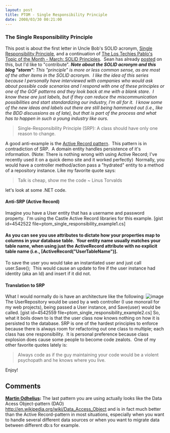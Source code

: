 ```yaml
---
layout: post
title: PTOM - Single Responsibility Principle
date: 2008/03/30 00:21:00
---
```



### The Single Responsibility Principle

This post is about the first letter in Uncle Bob's SOLID acronym, [Single Responsibility Principle](http://www.objectmentor.com/resources/articles/srp.pdf), and a continuation of [The Los Techies Pablo's Topic of the Month - March: SOLID Principles](blogs/chad_myers/archive/2008/03/07/pablo-s-topic-of-the-month-march-solid-principles.aspx).  Sean has already [posted](http://www.lostechies.com/blogs/sean_chambers/archive/2008/03/15/ptom-single-responsibility-principle.aspx) on this, but I'd like to "contribute".  _**Note about the SOLID acronym and this blog "storm"**: This "principle" is more or less common sense, as are most of the other items in the SOLID acronym.  I like the idea of this series because I personally have interviewed with companies who would ask about possible code scenarios and I respond with one of these principles or one of the GOF patterns and they look back at me with a blank stare.  I know these are just labels, but if they can reduce the miscommunication possibilities and start standardizing our industry, I'm all for it.  I know some of the new ideas and labels out there are still being hammered out (i.e., like the BDD discussions as of late), but that is part of the process and what has to happen in such a young industry like ours._

> Single-Responsibility Principle (SRP):  A class should have only one reason to change.

A good anti-example is the [Active Record pattern](http://en.wikipedia.org/wiki/Active_record_pattern).  This pattern is in contradiction of SRP.  A domain entity handles persistence of it's information. (Note: There is nothing wrong with using Active Record; I've recently used it on a quick demo site and it worked perfectly)  Normally, you would have a controller method/action pass a "hydrated" entity to a method of a repository instance.  Like my favorite quote says:

> Talk is cheap, show me the code ~ Linus Torvalds

let's look at some .NET code.

#### **Anti-SRP (Active Record)**

Imagine you have a User entity that has a username and password property.  I'm using the Castle Active Record libraries for this example. [gist id=4542522 file=ptom_single_responsibility_example1.cs] 

#### As you can see you use attributes to dictate how your properties map to columns in your database table.  Your entity name usually matches your table name, when using just the ActiveRecord attribute with no explicit table name (i.e., [ActiveRecord("UserTableName")].

To save the user you would take an instantiated user and just call user.Save();  This would cause an update to fire if the user instance had identity (aka an Id) and insert if it did not. 

#### **Translation to SRP**

What I would normally do is have an architecture like the following: ![image](jasonmeridth/files/WindowsLiveWriter/PTOMSingleResponsibilityPrinciple_13E55/image_4.png) The UserRepository would be used by a web controller (I use monorail for my web projects), being passed a User instance, and Save(user) would be called. [gist id=4542559 file=ptom_single_responsibility_example2.cs] So, what it boils down to is that the user class now knows nothing on how it is persisted to the database. SRP is one of the hardest principles to enforce because there is always room for refactoring out one class to multiple; each class has one responsibility.  It is personal preference because class explosion does cause some people to become code zealots.  One of my other favorite quotes lately is: 

> Always code as if the guy maintaining your code would be a violent psychopath and he knows where you live.

Enjoy!

## Comments

**[Martin Odhelius](#224 "2008-11-18 12:48:53"):** The last pattern you are using actually looks like the Data Acess Object-pattern (DAO) http://en.wikipedia.org/wiki/Data_Access_Object and is in fact much better than the Active Record-pattern in most situations, especially when you want to handle several different data sources or when you want to migrate data between different db:s for example.

